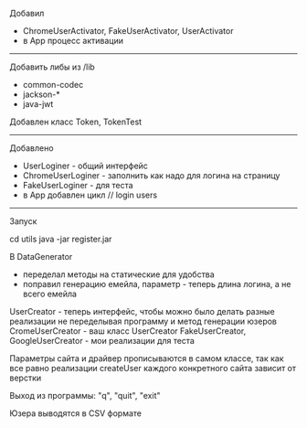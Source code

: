 Добавил
- ChromeUserActivator, FakeUserActivator, UserActivator
- в App процесс активации


-----------------------

Добавить либы из /lib

- common-codec
- jackson-*
- java-jwt

Добавлен класс
Token, TokenTest

------------------

Добавлено

- UserLoginer - общий интерфейс
- ChromeUserLoginer - заполнить как надо для логина на страницу
- FakeUserLoginer - для теста
- в App добавлен цикл // login users

----------------------------
Запуск 

cd utils
java -jar register.jar

В DataGenerator 
- переделал методы на статические для удобства
- поправил генерацию емейла, параметр - теперь длина логина, а не всего емейла

UserCreator - теперь интерфейс, чтобы можно было делать разные реализации не переделывая программу и метод генерации юзеров
CromeUserCreator - ваш класс UserCreator
FakeUserCreator, GoogleUserCreator - мои реализации для теста

Параметры сайта и драйвер прописываются в самом классе, так как все равно реализации createUser каждого конкретного сайта зависит от верстки

Выход из программы: "q", "quit", "exit"

Юзера выводятся в CSV формате
